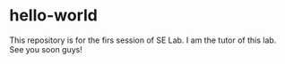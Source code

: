 # hello-world
This repository is for the firs session of SE Lab.
I am the tutor of this lab.
See you soon guys!
